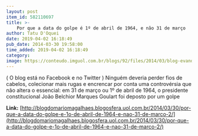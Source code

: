 ```yaml
---
layout: post
item_id: 582110697
title: >-
    Por que a data do golpe é 1º de abril de 1964, e não 31 de março
author: Tatu D'Oquei
date: 2019-04-02 16:18:49
pub_date: 2014-03-30 19:58:00
time_added: 2019-04-02 16:18:49
category: 
image: https://conteudo.imguol.com.br/blogs/92/files/2014/03/blog-evandro-teixeira-1964.png
---
```


( O blog está no Facebook e no Twitter ) Ninguém deveria perder fios de cabelos, colecionar mais rugas e encrencar por conta uma controvérsia que não altera o essencial: em 31 de março ou 1º de abril de 1964, o presidente constitucional João Belchior Marques Goulart foi deposto por um golpe

**Link:** [http://blogdomariomagalhaes.blogosfera.uol.com.br/2014/03/30/por-que-a-data-do-golpe-e-1o-de-abril-de-1964-e-nao-31-de-marco-2/](http://blogdomariomagalhaes.blogosfera.uol.com.br/2014/03/30/por-que-a-data-do-golpe-e-1o-de-abril-de-1964-e-nao-31-de-marco-2/)


